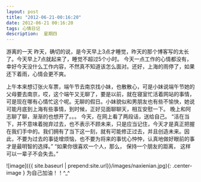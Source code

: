 ```yaml
---
layout: post
title: "2012-06-21-00:16:20"
date: 2012-06-21 00:16:20
tags: 心情日记
description:  星期四
---
```

游离的一天 
	昨天，确切的说，是今天早上3点才睡觉，昨天的那个博客写的太长了。今天早上7点就起来了，睡觉不超过5个小时。
今天一点工作的心情都没有，幸好今天没什么工作内容，不然真不知道该怎么面对。还好，上海的雨停了，如果还下着雨，心情会更不爽。


上午本来想订张火车票，端午节去南京找小妹，也散散心，可是小妹说端午节她的父母要去南京，哎，这个端午又无聊了，要是以前，就在寝室忙活着网站的事情，可是现在哪有心情忙这个呢。无聊的假日。小妹貌似和男朋友也有些不愉快，她说可能月底到上海有些事情，到时候，正好见面聊聊天，相互安慰一下。
晚上和阿志聊了聊，渐渐的也想开了。。。
今天，在网上看了两段话，送给自己。
“活在当下，并不意味着抛弃过去，也不表示不顾未来，只是应当记住，今天才是真正把握在我们手中的。我们拥有了当下这一刻，就有可能修正过去，并且创造未来。因此，不要为过去的事徒增烦恼，也不要为将来的事忧心忡忡，认真地做好眼前的事才是最明智的选择。”
“如果你很喜欢一个人，那么， 保持一个朋友的距离， 这样可以一辈子不会失去。”

![image]({{ site.baseurl | prepend:site.url}}/images/naxienian.jpg){: .center-image }
为自己加油！！^_^
